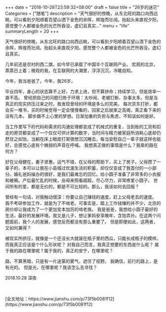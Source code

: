 +++
date = "2018-10-28T23:59:32+08:00"
draft = false
title = "26岁的迷茫"
Categories = ["随笔"]
description = "天气很好的傍晚，从东北旺的路口向西远眺，可以看到夕阳顺着百望山洒下金色的余晖，辉煌而壮阔。抬起头来直视夕阳，感觉整个人都被金色的光芒所吞没，虚幻且真实..."
menu = "life"
summaryLength = 20
+++

天气很好的傍晚，从东北旺的路口向西远眺，可以看到夕阳顺着百望山洒下金色的余晖，辉煌而壮阔。抬起头来直视夕阳，感觉整个人都被金色的光芒所吞没，虚幻且真实。

几年前还是农村的西二旗，如今早已承载了中国半个互联网产业。
宏观的北京，蒸蒸日上着；微观的我，在互联网的大潮里，浮浮沉沉，冷暖自知。

今年，我当爸爸了。今年，我26岁。

毕业四年，身心的状态算不上好，力求上进，但不算拼命；持续学习，但是效率一直不高。
曾经把自己的问题归咎于环境：太吵闹、老被打断、杂事太多。但是当真正的现实挤压过来之时，我发现曾经的环境是多么的完美。
每次京东打折，都会买一堆书，买的时候觉得一定会慢慢看的，回家之后就束之高阁，真正看下来的没有几本。
脚步跟不上心里的梦想。日渐加重的负担与焦虑，不知该如何是好。

当工作里写下的代码和需求的沟通处理都变成了机械式的重复，当到账的工资和扣走的房贷都变成了一个仅仅可供计算的数字，当时间与精力被家庭所消耗心底却仍然甘之如饴，当躺在床上眼皮打架很想沉沉睡去，每当安慰自己一辈子就这样也挺好，总感觉心底有个微弱的声音在呼喊。
我想真正做的事情是什么？我辈的路在何方？

好在父母健在，妻子贤惠。运气不错，在父母的帮助下，买上了房子。父母攒了一辈子的，本可以让我在小县城过优渥生活的积蓄，却仅仅变成了我首付的一小部分。婚礼爸妈操办的很好，是我们最难忘的回忆。给小圆子准备了非常多的小衣服和被褥。产后最忙乱的时候，岳母来照看超超，尽心尽力，非常疼爱小圆子。
世间所有的爱，都是无价的，都是不可比较的。那么，我该如何去回报？

曾经有一句话，对我触动很深：你要让自己赚钱的速度，赶上父母老去的速度。
我不考研参加工作，就是为了不啃老。可事实是，踏上工作钱赚的并不少，北京的房价却让我成为了一个更加变本加厉的啃老族。
我是爸爸，我想给小圆子最好的生活，最好的发展环境。我又是儿子，想让爹妈安享晚年，含饴弄孙。在这两个问题面前，我个人的发展，感觉反而都没有那么重要了。
但是即便如此，这两者，又如何兼得？

被现实所挤压，就像是一个还没长大就装在瓶子里的西瓜，只能长成瓶子的模样。
而我真正应该是个什么形状呢？
对我自己而言，我真正想要的东西是什么呢？
属于我的路在哪里呢？属于我的，真正的安宁，在哪里呢？

路，不算黑暗，只是有一片迷蒙的雾气，遮住了视野。
我确信，前行的路上，是有光的。
但是光，在哪里呢？我该怎么去寻找？

2018.10.28 深夜

<br/>
<br/>
[全文地址：https://www.jianshu.com/p/73f5b0081f12](https://www.jianshu.com/p/73f5b0081f12)
